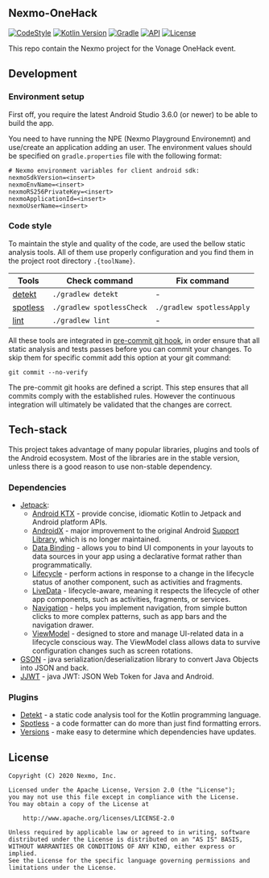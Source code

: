 ## Nexmo-OneHack
[![CodeStyle](https://img.shields.io/badge/code%20style-%E2%9D%A4-FF4081.svg)](https://github.com/arturbosch/detekt)
[![Kotlin Version](https://img.shields.io/badge/kotlin-1.3.71-blue.svg)](http://kotlinlang.org/)
[![Gradle](https://img.shields.io/badge/gradle-6.2-blue.svg)](https://lv.binarybabel.org/catalog/gradle/latest)
[![API](https://img.shields.io/badge/API-23%2B-blue.svg?style=flat)](https://android-arsenal.com/api?level=23)
[![License](https://img.shields.io/badge/License-Apache%202.0-lightgrey.svg)](http://www.apache.org/licenses/LICENSE-2.0)

This repo contain the Nexmo project for the Vonage OneHack event.

## Development

### Environment setup

First off, you require the latest Android Studio 3.6.0 (or newer) to be able to build the app.

You need to have running the NPE (Nexmo Playground Environemnt) and use/create an application adding an user. The environment values should be specified on `gradle.properties` file with the following format:

```properties
# Nexmo environment variables for client android sdk:
nexmoSdkVersion=<insert>
nexmoEnvName=<insert>
nexmoRS256PrivateKey=<insert>
nexmoApplicationId=<insert>
nexmoUserName=<insert>
```

### Code style

To maintain the style and quality of the code, are used the bellow static analysis tools. All of them use properly configuration and you find them in the project root directory `.{toolName}`.

| Tools                                                   | Check command             | Fix command               |
|---------------------------------------------------------|---------------------------|---------------------------|
| [detekt](https://github.com/arturbosch/detekt)          | `./gradlew detekt`        | -                         |
| [spotless](https://github.com/diffplug/spotless)        | `./gradlew spotlessCheck` | `./gradlew spotlessApply` |
| [lint](https://developer.android.com/studio/write/lint) | `./gradlew lint`          | -                         |

All these tools are integrated in [pre-commit git hook](https://git-scm.com/book/en/v2/Customizing-Git-Git-Hooks), in order
ensure that all static analysis and tests passes before you can commit your changes. To skip them for specific commit add this option at your git command:

```properties
git commit --no-verify
```

The pre-commit git hooks are defined a script. This step ensures that all commits comply with the established rules. However the continuous integration will ultimately be validated that the changes are correct.

## Tech-stack

This project takes advantage of many popular libraries, plugins and tools of the Android ecosystem. Most of the libraries are in the stable version, unless there is a good reason to use non-stable dependency.

### Dependencies

-   [Jetpack](https://developer.android.com/jetpack):
    -   [Android KTX](https://developer.android.com/kotlin/ktx.html) - provide concise, idiomatic Kotlin to Jetpack and Android platform APIs.
    -   [AndroidX](https://developer.android.com/jetpack/androidx) - major improvement to the original Android [Support Library](https://developer.android.com/topic/libraries/support-library/index), which is no longer maintained.
    -   [Data Binding](https://developer.android.com/topic/libraries/data-binding/) - allows you to bind UI components in your layouts to data sources in your app using a declarative format rather than programmatically.
    -   [Lifecycle](https://developer.android.com/topic/libraries/architecture/lifecycle) - perform actions in response to a change in the lifecycle status of another component, such as activities and fragments.
    -   [LiveData](https://developer.android.com/topic/libraries/architecture/livedata) - lifecycle-aware, meaning it respects the lifecycle of other app components, such as activities, fragments, or services.
    -   [Navigation](https://developer.android.com/guide/navigation/) - helps you implement navigation, from simple button clicks to more complex patterns, such as app bars and the navigation drawer.
    -   [ViewModel](https://developer.android.com/topic/libraries/architecture/viewmodel) - designed to store and manage UI-related data in a lifecycle conscious way. The ViewModel class allows data to survive configuration changes such as screen rotations.
-   [GSON](https://github.com/google/gson) - java serialization/deserialization library to convert Java Objects into JSON and back.
-   [JJWT](https://github.com/jwtk/jjwt) - java JWT: JSON Web Token for Java and Android.

### Plugins

-   [Detekt](https://github.com/arturbosch/detekt) - a static code analysis tool for the Kotlin programming language.
-   [Spotless](https://github.com/diffplug/spotless) - a code formatter can do more than just find formatting errors.
-   [Versions](https://github.com/ben-manes/gradle-versions-plugin) - make easy to determine which dependencies have updates.

## License

```license
Copyright (C) 2020 Nexmo, Inc.

Licensed under the Apache License, Version 2.0 (the "License");
you may not use this file except in compliance with the License.
You may obtain a copy of the License at

    http://www.apache.org/licenses/LICENSE-2.0

Unless required by applicable law or agreed to in writing, software
distributed under the License is distributed on an "AS IS" BASIS,
WITHOUT WARRANTIES OR CONDITIONS OF ANY KIND, either express or implied.
See the License for the specific language governing permissions and
limitations under the License.
```
